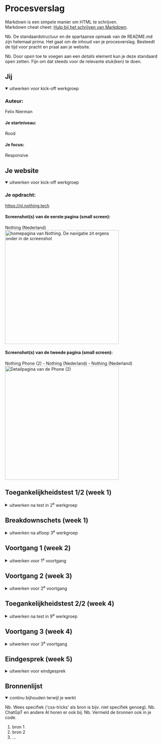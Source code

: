 # Procesverslag
Markdown is een simpele manier om HTML te schrijven.  
Markdown cheat cheet: [Hulp bij het schrijven van Markdown](https://github.com/adam-p/markdown-here/wiki/Markdown-Cheatsheet).

Nb. De standaardstructuur en de spartaanse opmaak van de README.md zijn helemaal prima. Het gaat om de inhoud van je procesverslag. Besteedt de tijd voor pracht en praal aan je website.

Nb. Door *open* toe te voegen aan een *details* element kun je deze standaard open zetten. Fijn om dat steeds voor de relevante stuk(ken) te doen.





## Jij

<details open>
  <summary>uitwerken voor kick-off werkgroep</summary>

  ### Auteur:
  Felix Nierman
  #### Je startniveau:
  Rood

  #### Je focus:
  Responsive
 
</details>





## Je website

<details open>
  <summary>uitwerken voor kick-off werkgroep</summary>

  ### Je opdracht:
  https://nl.nothing.tech

  #### Screenshot(s) van de eerste pagina (small screen): 
  Nothing (Nederland) 
  <img src="./images/chrome_screenshot_Dec 11, 2023 10_28_18 AM GMT+01_00.jpg" width="375px" alt="homepagina van Nothing. De navigatie zit ergens onder in de screenshot">

  #### Screenshot(s) van de tweede pagina (small screen):
  Nothing Phone (2) - Nothing (Nederland) - Nothing (Nederland)
  <img src="./images/Screenshot_20231211-102843.jpg" width="375px" alt="Detailpagina van de Phone (2)">
 
</details>



## Toegankelijkheidstest 1/2 (week 1)

<details>
  <summary>uitwerken na test in 2<sup>e</sup> werkgroep</summary>

  ### Bevindingen
  - Goede taal gebruikt
  - Knoppen niet heel uniek

  - Veel errors html
  - Kan niet zoomen op telefoon

  - Focus is op sommige knoppen niet heel duidelijk
  
  - Rotate goed
  - Balk met knoppen is te groot en neemt erg veel ruimte in, je kan niet goed scrollen of lezen.

  - Er worden geen h3'tjes gebruikt, maar niet zijn niet nodig

  - Lists zijn goed

  - Wel een alt attribute, maar er wordt niks mee gedaan

  - Als er een filmpje is, is het een link naar Youtube
  - Veel gifs in een soort carousel
  - Geen pauze knop (wel op Youtube)

  - Bijna geen button tags
  - focus is slecht

  - geen dark/light mode.
  - Bij hoog contrast veranderen de kleuren wel, maar de achtergrond van de knoppen verdwijnt helemaal

  - Er zijn amper animaties
  - Er is wel een prefers-reduced-animation

  - color contrast is goed
  - geen selection colors
</details>



## Breakdownschets (week 1)

<details>
  <summary>uitwerken na afloop 3<sup>e</sup> werkgroep</summary>

  ### de hele pagina: 
  <img src="./images/LANGE SCREEN.png" width="375px" alt="breakdown van de hele pagina">

  ### dynamisch deel section: 
  <img src="./images/Asset 1.png" width="375px" alt="breakdown van section">

</details>





## Voortgang 1 (week 2)

<details>
  <summary>uitwerken voor 1<sup>e</sup> voortgang</summary>

  ### Stand van zaken
  Ik heb tot nu toe mijn html geschreven van mijn eerste pagina en ben nog niet begonnen aan mijn css.


  ### Agenda voor meeting
  samen met je groepje opstellen
  | Tim            | Bibi               | Soufiane     | Felix            |
  | Keuze lastig   | Typografie opdracht| HTML in orde?| Website raar     |
  | responsive of  | was lastig         | ---          | ingedeeld        |
  | surfaceplane   | Misschien een      | ---          | HTML in orde?    |
  | ---            | andere website doen| ---          | ---              |
  | ---            | ---                | ---          | ---              |
  | ---            | ---                | ---          | ---              |
  | ---            | ---                | ---          | ---              |
  | ---            | ---                | ---          | ---              |


  ### Verslag van meeting
  hier na afloop snel de uitkomsten van de meeting vastleggen

  - Een a kan in een h1
  - Kan verschillende navjes maken voor verschillende a'tjes
  - Dropdown hoeft niet, alleen als je tijd over hebt
  - Pop-up hoeft niet
  - De tekst naast je img kan gewoon een p zijn, is geen h2
  - ...

</details>





## Voortgang 2 (week 3)

<details>
  <summary>uitwerken voor 2<sup>e</sup> voortgang</summary>

  ### Stand van zaken
  HTML pagina 1 helemaal af met footer ook. Begonnen css, footer nog niet af. Geen navigatie nog.


  ### Agenda voor meeting
  samen met je groepje opstellen
  | Tim            | Bibi               | Soufiane     | Felix            |
  | ---            | ---                | ---          | Flex-box naar    |
  | ---            | ---                | ---          | display grid?    |
  | ---            | ---                | ---          | Font opslaan?    |
  | ---            | ---                | ---          | ---              |


  ### Verslag van meeting
  hier na afloop snel de uitkomsten van de meeting vastleggen

  - Je kan een mediaquery gebruiken om je section display: grid; te maken.
  - Je kan je .otf font gewoon in een nieuw mapje zetten
  - Je kan het beste je bestand op github zetten door op upload te klikken en al je bestanden er in gooien.
  - Je deployment hoort gewoon automatisch te gaan.
  - ...

</details>





## Toegankelijkheidstest 2/2 (week 4)

<details>
  <summary>uitwerken na test in 9<sup>e</sup> werkgroep</summary>

  ### Bevindingen
  Lijst met je bevindingen die in de test naar voren kwamen (geef ook aan wat er verbeterd is):

</details>





## Voortgang 3 (week 4)

<details>
  <summary>uitwerken voor 3<sup>e</sup> voortgang</summary>

  ### Stand van zaken
  1e pagina 90% klaar. Navigatie in hamburgermenu met animatie. Responsive. Footer werkend.


  ### Agenda voor meeting
  samen met je groepje opstellen

  | Tim            | Bibi               | Soufiane     | Felix            |
  | ---            | ---                | ---          | Klopt mijn       |
  | ---            | ---                | ---          | footer?          |
  | ---            | ---                | ---          | Wat moet er van  |
  | ---            | ---                | ---          | tweede pagina    |
  | ---            | ---                | ---          | allemaal in?     |



  ### Verslag van meeting
  hier na afloop snel de uitkomsten van de meeting vastleggen

  - In je footer kan je de label gebruiken om je input klikbaar te maken.
  - Hoe ik een checkbox kan vormgeven.
  - Hoe je met grid-template-areas moet werken.
  - Niet alles van de tweede pagina hoeft er in. Je mag wat dingen weglaten.
  - ...

</details>





## Eindgesprek (week 5)

<details>
  <summary>uitwerken voor eindgesprek</summary>

  ### Je uitkomst - karakteristiek screenshots:
  <img src="readme-images/dummy-plaatje.jpg" width="375px" alt="uitomst opdracht 1">


  ### Dit ging goed/Heb ik geleerd: 
  Korte omschrijving met plaatjes

  <img src="readme-images/dummy-plaatje.jpg" width="375px" alt="top">


  ### Dit was lastig/Is niet gelukt:
  Korte omschrijving met plaatjes

  <img src="readme-images/dummy-plaatje.jpg" width="375px" alt="bummer">
</details>





## Bronnenlijst

<details open>
  <summary>continu bijhouden terwijl je werkt</summary>

  Nb. Wees specifiek ('css-tricks' als bron is bijv. niet specifiek genoeg). 
  Nb. ChatGpT en andere AI horen er ook bij.
  Nb. Vermeld de bronnen ook in je code.

  1. bron 1
  2. bron 2
  3. ...

</details>